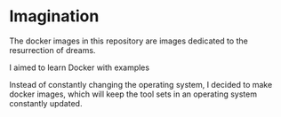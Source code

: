 # Imagination

The docker images in this repository are images dedicated to the resurrection of dreams.

I aimed to learn Docker with examples

Instead of constantly changing the operating system, I decided to
 make docker images, which will keep the tool sets in an operating
 system constantly updated.

